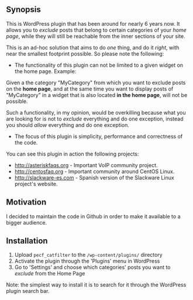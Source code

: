 ## Synopsis

This is WordPress plugin that has been around for nearly 6 years now. It allows you to *exclude* posts that belong to certain categories of your *home page*, while they will still be reachable
from the inner sections of your site.

This is an ad-hoc solution that aims to do *one* thing, and do it *right*, with near the smallest footprint possible. So please note the following:

* The functionality of this plugin can not be limited to a given widget on the home page. Example:

Given a the category "MyCategory" from which you want to exclude posts on the **home page**, and at the same time you want to display posts of "MyCategory" in a widget that is also located **in the home page**, will not be possible.

Such a functionality, in my opinion, would be overkilling because what you are looking for is not to *exclude* everything and do one exception, instead you should *allow* everything and do one exception.

* The focus of this plugin is simplicity, performance and correctness of the code.

You can see this plugin in action the following projects:

* http://asteriskfaqs.org - Important VoIP community project.
* http://centosfaq.org    - Important community around CentOS Linux.
* http://slackware-es.com - Spanish version of the Slackware Linux project's website.

## Motivation

I decided to maintain the code in Github in order to make it available to a bigger audience.

## Installation

1. Upload `pecf_catfilter` to the `/wp-content/plugins/` directory
2. Activate the plugin through the 'Plugins' menu in WordPress
3. Go to 'Settings' and choose which categories' posts you want to _exclude_ from the Home Page

Note: the simplest way to install it is to search for it through the WordPress plugin search bar.
